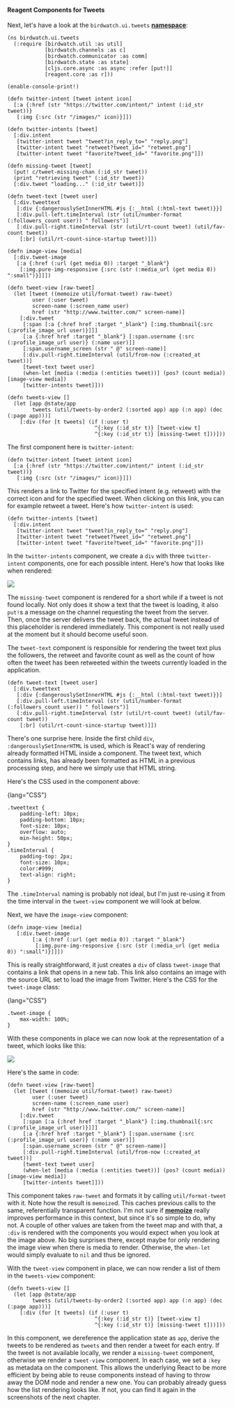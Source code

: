 #### Reagent Components for Tweets

Next, let's have a look at the ````birdwatch.ui.tweets```` **[namespace](https://github.com/matthiasn/BirdWatch/blob/d35684c599c169faa38daf0043a8d6f05848c4a9/Clojure-Websockets/MainApp/src/cljs/birdwatch/ui/tweets.cljs)**:

~~~
(ns birdwatch.ui.tweets
  (:require [birdwatch.util :as util]
            [birdwatch.channels :as c]
            [birdwatch.communicator :as comm]
            [birdwatch.state :as state]
            [cljs.core.async :as async :refer [put!]]
            [reagent.core :as r]))

(enable-console-print!)

(defn twitter-intent [tweet intent icon]
  [:a {:href (str "https://twitter.com/intent/" intent (:id_str tweet))}
   [:img {:src (str "/images/" icon)}]])

(defn twitter-intents [tweet]
  [:div.intent
   [twitter-intent tweet "tweet?in_reply_to=" "reply.png"]
   [twitter-intent tweet "retweet?tweet_id=" "retweet.png"]
   [twitter-intent tweet "favorite?tweet_id=" "favorite.png"]])

(defn missing-tweet [tweet]
  (put! c/tweet-missing-chan (:id_str tweet))
  (print "retrieving tweet" (:id_str tweet))
  [:div.tweet "loading..." (:id_str tweet)])

(defn tweet-text [tweet user]
  [:div.tweettext
   [:div {:dangerouslySetInnerHTML #js {:__html (:html-text tweet)}}]
   [:div.pull-left.timeInterval (str (util/number-format (:followers_count user)) " followers")]
   [:div.pull-right.timeInterval (str (util/rt-count tweet) (util/fav-count tweet))
    [:br] (util/rt-count-since-startup tweet)]])

(defn image-view [media]
  [:div.tweet-image
   [:a {:href (:url (get media 0)) :target "_blank"}
    [:img.pure-img-responsive {:src (str (:media_url (get media 0)) ":small")}]]])

(defn tweet-view [raw-tweet]
  (let [tweet ((memoize util/format-tweet) raw-tweet)
        user (:user tweet)
        screen-name (:screen_name user)
        href (str "http://www.twitter.com/" screen-name)]
    [:div.tweet
     [:span [:a {:href href :target "_blank"} [:img.thumbnail{:src (:profile_image_url user)}]]]
     [:a {:href href :target "_blank"} [:span.username {:src (:profile_image_url user)} (:name user)]]
     [:span.username_screen (str " @" screen-name)]
     [:div.pull-right.timeInterval (util/from-now (:created_at tweet))]
     [tweet-text tweet user]
     (when-let [media (:media (:entities tweet))] (pos? (count media)) [image-view media])
     [twitter-intents tweet]]))

(defn tweets-view []
  (let [app @state/app
        tweets (util/tweets-by-order2 (:sorted app) app (:n app) (dec (:page app)))]
    [:div (for [t tweets] (if (:user t)
                            ^{:key (:id_str t)} [tweet-view t]
                            ^{:key (:id_str t)} [missing-tweet t]))]))
~~~

The first component here is ````twitter-intent````:

~~~
(defn twitter-intent [tweet intent icon]
  [:a {:href (str "https://twitter.com/intent/" intent (:id_str tweet))}
   [:img {:src (str "/images/" icon)}]])
~~~

This renders a link to Twitter for the specified intent (e.g. retweet) with the correct icon and for the specified tweet. When clicking on this link, you can for example retweet a tweet. Here's how ````twitter-intent```` is used:

~~~
(defn twitter-intents [tweet]
  [:div.intent
   [twitter-intent tweet "tweet?in_reply_to=" "reply.png"]
   [twitter-intent tweet "retweet?tweet_id=" "retweet.png"]
   [twitter-intent tweet "favorite?tweet_id=" "favorite.png"]])
~~~

In the ````twitter-intents```` component, we create a ````div```` with three ````twitter-intent```` components, one for each possible intent. Here's how that looks like when rendered:

![](images/intents.png)

The ````missing-tweet```` component is rendered for a short while if a tweet is not found locally. Not only does it show a text that the tweet is loading, it also ````put!````s a message on the channel requesting the tweet from the server. Then, once the server delivers the tweet back, the actual tweet instead of this placeholder is rendered immediately. This component is not really used at the moment but it should become useful soon.

The ````tweet-text```` component is responsible for rendering the tweet text plus the followers, the retweet and favorite count as well as the count of how often the tweet has been retweeted within the tweets currently loaded in the application.

~~~
(defn tweet-text [tweet user]
  [:div.tweettext
   [:div {:dangerouslySetInnerHTML #js {:__html (:html-text tweet)}}]
   [:div.pull-left.timeInterval (str (util/number-format (:followers_count user)) " followers")]
   [:div.pull-right.timeInterval (str (util/rt-count tweet) (util/fav-count tweet))
    [:br] (util/rt-count-since-startup tweet)]])
~~~

There's one surprise here. Inside the first child ````div````, ````:dangerouslySetInnerHTML```` is used, which is React's way of rendering already formatted HTML inside a component. The tweet text, which contains links, has already been formatted as HTML in a previous processing step, and here we simply use that HTML string.

Here's the CSS used in the component above:

{lang="CSS"}
~~~
.tweettext {
    padding-left: 10px;
    padding-bottom: 10px;
    font-size: 10px;
    overflow: auto;
    min-height: 50px;
}
.timeInterval {
    padding-top: 2px;
    font-size: 10px;
    color:#999;
    text-align: right;
}
~~~

The ````.timeInterval```` naming is probably not ideal, but I'm just re-using it from the time interval in the ````tweet-view```` component we will look at below.

Next, we have the ````image-view```` component:

~~~
(defn image-view [media]
   [:div.tweet-image
        [:a {:href (:url (get media 0)) :target "_blank"}
         [:img.pure-img-responsive {:src (str (:media_url (get media 0)) ":small")}]]])
~~~

This is really straightforward, it just creates a ````div```` of class ````tweet-image```` that contains a link that opens in a new tab. This link also contains an image with the source URL set to load the image from Twitter. Here's the CSS for the ````tweet-image```` class:

{lang="CSS"}
~~~
.tweet-image {
    max-width: 100%;
}
~~~

With these components in place we can now look at the representation of a tweet, which looks like this:

![](images/tweet.png)

Here's the same in code:

~~~
(defn tweet-view [raw-tweet]
  (let [tweet ((memoize util/format-tweet) raw-tweet)
        user (:user tweet)
        screen-name (:screen_name user)
        href (str "http://www.twitter.com/" screen-name)]
    [:div.tweet
     [:span [:a {:href href :target "_blank"} [:img.thumbnail{:src (:profile_image_url user)}]]]
     [:a {:href href :target "_blank"} [:span.username {:src (:profile_image_url user)} (:name user)]]
     [:span.username_screen (str " @" screen-name)]
     [:div.pull-right.timeInterval (util/from-now (:created_at tweet))]
     [tweet-text tweet user]
     (when-let [media (:media (:entities tweet))] (pos? (count media)) [image-view media])
     [twitter-intents tweet]]))
~~~

This component takes ````raw-tweet```` and formats it by calling ````util/format-tweet```` with it. Note how the result is ````memoize````d. This caches previous calls to the same, referentially transparent function. I'm not sure if **[memoize](https://clojuredocs.org/clojure.core/memoize)** really improves performance in this context, but since it's so simple to do, why not. A couple of other values are taken from the tweet map and with that, a ````:div```` is rendered with the components you would expect when you look at the image above. No big surprises there, except maybe for only rendering the image view when there is media to render. Otherwise, the ````when-let```` would simply evaluate to ````nil```` and thus be ignored.

With the ````tweet-view```` component in place, we can now render a list of them in the ````tweets-view```` component:

~~~
(defn tweets-view []
  (let [app @state/app
        tweets (util/tweets-by-order2 (:sorted app) app (:n app) (dec (:page app)))]
    [:div (for [t tweets] (if (:user t)
                            ^{:key (:id_str t)} [tweet-view t]
                            ^{:key (:id_str t)} [missing-tweet t]))]))
~~~

In this component, we dereference the application state as ````app````, derive the tweets to be rendered as ````tweets```` and then render a tweet for each entry. If the tweet is not available locally, we render a ````missing-tweet```` component, otherwise we render a ````tweet-view```` component. In each case, we set a ````:key```` as metadata on the component. This allows the underlying React to be more efficient by being able to reuse components instead of having to throw away the DOM node and render a new one. You can probably already guess how the list rendering looks like. If not, you can find it again in the screenshots of the next chapter.


